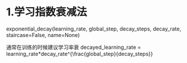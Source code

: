 1.学习指数衰减法
====================

exponential_decay(learning_rate, global_step, decay_steps, decay_rate, staircase=False, name=None)

通常在训练的时候建议学习率衰
decayed_learning_rate = learning_rate*decay_rate^{\frac{global_step}{decay_steps}}










<script type="text/javascript" async src="https://cdn.mathjax.org/mathjax/latest/MathJax.js?config=TeX-MML-AM_CHTML"> </script>
